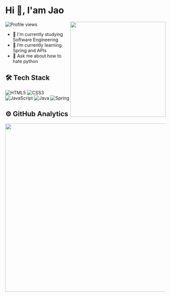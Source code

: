 # Hi 👋, I'am Jao
<img src="https://raw.githubusercontent.com/MicaelliMedeiros/micaellimedeiros/master/image/computer-illustration.png" min-width="400px" max-width="300px" width="300px" align="right">
<p align="left"> <img src="https://komarev.com/ghpvc/?username=joaoseisei&color=blue" alt="Profile views" /> </p>

- 🔭 I'm currently studying Software Engineering
- 🌱 I’m currently learning Spring and APIs
- 💬 Ask me about how to hate python

## 🛠 Tech Stack

![HTML5](https://img.shields.io/badge/html5-%23E34F26.svg?style=for-the-badge&logo=html5&logoColor=white)
![CSS3](https://img.shields.io/badge/css3-%231572B6.svg?style=for-the-badge&logo=css3&logoColor=white)
![JavaScript](https://img.shields.io/badge/javascript-%23323330.svg?style=for-the-badge&logo=javascript&logoColor=%23F7DF1E)
![Java](https://img.shields.io/badge/java-%23ED8B00.svg?style=for-the-badge&logo=openjdk&logoColor=white)
![Spring](https://img.shields.io/badge/spring-%236DB33F.svg?style=for-the-badge&logo=spring&logoColor=white)

## ⚙️ GitHub Analytics

<p align="left">
<img width="530em" src=https://github-readme-stats.vercel.app/api?username=joaoseisei&show_icons=true&theme=vision-friendly-dark>
</p>